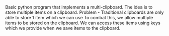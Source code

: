Basic python program that implements a multi-clipboard. The idea is to store multiple items on a clipboard. 
Problem - Traditional clipboards are only able to store 1 item which we can use
To combat this, we allow multiple items to be stored on the clipboard. We can access these items using keys which we provide when we save items to the clipboard. 
